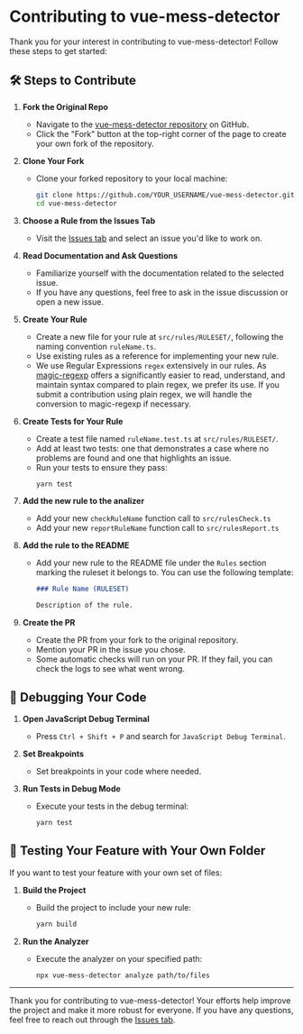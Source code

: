 # Contributing to vue-mess-detector

Thank you for your interest in contributing to vue-mess-detector! Follow these steps to get started:

## 🛠️ Steps to Contribute

1. **Fork the Original Repo**

   - Navigate to the [vue-mess-detector repository](https://github.com/rrd108/vue-mess-detector) on GitHub.
   - Click the "Fork" button at the top-right corner of the page to create your own fork of the repository.

2. **Clone Your Fork**

   - Clone your forked repository to your local machine:
     ```bash
     git clone https://github.com/YOUR_USERNAME/vue-mess-detector.git
     cd vue-mess-detector
     ```

3. **Choose a Rule from the Issues Tab**

   - Visit the [Issues tab](https://github.com/rrd108/vue-mess-detector/issues) and select an issue you'd like to work on.

4. **Read Documentation and Ask Questions**

   - Familiarize yourself with the documentation related to the selected issue.
   - If you have any questions, feel free to ask in the issue discussion or open a new issue.

5. **Create Your Rule**

   - Create a new file for your rule at `src/rules/RULESET/`, following the naming convention `ruleName.ts`.
   - Use existing rules as a reference for implementing your new rule.
   - We use Regular Expressions `regex` extensively in our rules. As [magic-regexp](https://regexp.dev/) offers a significantly easier to read, understand, and maintain syntax compared to plain regex, we prefer its use. If you submit a contribution using plain regex, we will handle the conversion to magic-regexp if necessary.

6. **Create Tests for Your Rule**

   - Create a test file named `ruleName.test.ts` at `src/rules/RULESET/`.
   - Add at least two tests: one that demonstrates a case where no problems are found and one that highlights an issue.
   - Run your tests to ensure they pass:
     ```bash
     yarn test
     ```

7. **Add the new rule to the analizer**

   - Add your new `checkRuleName` function call to `src/rulesCheck.ts`
   - Add your new `reportRuleName` function call to `src/rulesReport.ts`

8. **Add the rule to the README**

   - Add your new rule to the README file under the `Rules` section marking the ruleset it belongs to. You can use the following template:

     ```markdown
     ### Rule Name (RULESET)

     Description of the rule.
     ```

9. **Create the PR**
   - Create the PR from your fork to the original repository.
   - Mention your PR in the issue you chose.
   - Some automatic checks will run on your PR. If they fail, you can check the logs to see what went wrong.

## 🐞 Debugging Your Code

1. **Open JavaScript Debug Terminal**

   - Press `Ctrl + Shift + P` and search for `JavaScript Debug Terminal`.

2. **Set Breakpoints**

   - Set breakpoints in your code where needed.

3. **Run Tests in Debug Mode**
   - Execute your tests in the debug terminal:
     ```bash
     yarn test
     ```

## 🧪 Testing Your Feature with Your Own Folder

If you want to test your feature with your own set of files:

1. **Build the Project**

   - Build the project to include your new rule:
     ```bash
     yarn build
     ```

2. **Run the Analyzer**
   - Execute the analyzer on your specified path:
     ```bash
     npx vue-mess-detector analyze path/to/files
     ```

---

Thank you for contributing to vue-mess-detector! Your efforts help improve the project and make it more robust for everyone. If you have any questions, feel free to reach out through the [Issues tab](https://github.com/rrd108/vue-mess-detector/issues).
